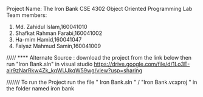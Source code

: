 Project Name: The Iron Bank
CSE 4302
Object Oriented Programming Lab
Team members:
1. Md. Zahidul Islam,160041010
2. Shafkat Rahman Farabi,160041002
3. Ha-mim Hamid,160041047
4. Faiyaz Mahmud Samin,160041009

/////
**** Alternate Source : download the project from the link below then run "Iron Bank.sln" in visual studio  https://drive.google.com/file/d/1Lo3E-air9zNarRkw4Zk_kqWUJkqW59wg/view?usp=sharing

///////
To run the Project run the file " Iron Bank.sln " / "Iron Bank.vcxproj " in the folder named iron bank 
